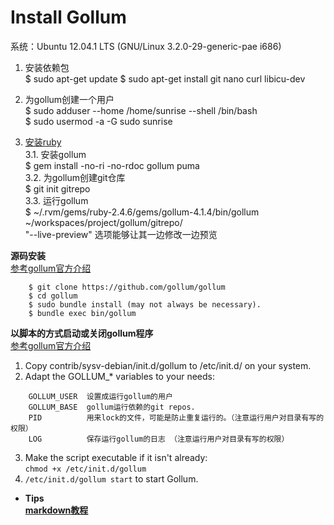 # Install Gollum 
系统：Ubuntu 12.04.1 LTS (GNU/Linux 3.2.0-29-generic-pae i686)

1. 安装依赖包  
$ sudo apt-get update
$ sudo apt-get install git nano curl libicu-dev  

2. 为gollum创建一个用户  
$ sudo adduser --home /home/sunrise --shell /bin/bash  
$ sudo usermod -a -G sudo sunrise  

3. [安装ruby](/it/server/wiki/install-ruby-by-rvm)  
    3.1. 安装gollum  
        $ gem install -no-ri -no-rdoc gollum puma  
    3.2. 为gollum创建git仓库  
        $ git init gitrepo  
    3.3. 运行gollum  
        $ ~/.rvm/gems/ruby-2.4.6/gems/gollum-4.1.4/bin/gollum ~/workspaces/project/gollum/gitrepo/  
        "--live-preview" 选项能够让其一边修改一边预览

**源码安装**  
[参考gollum官方介绍](https://github.com/gollum/gollum)  
```
    $ git clone https://github.com/gollum/gollum
    $ cd gollum
    $ sudo bundle install (may not always be necessary).
    $ bundle exec bin/gollum
```

**以脚本的方式启动或关闭gollum程序**  
[参考gollum官方介绍](https://github.com/gollum/gollum/wiki/Gollum-as-a-service)  
1. Copy contrib/sysv-debian/init.d/gollum to /etc/init.d/ on your system.  
2. Adapt the GOLLUM_* variables to your needs: 
``` 
    GOLLUM_USER  设置成运行gollum的用户  
    GOLLUM_BASE  gollum运行依赖的git repos.  
    PID          用来lock的文件，可能是防止重复运行的。（注意运行用户对目录有写的权限）  
    LOG          保存运行gollum的日志 （注意运行用户对目录有写的权限）  
```
3. Make the script executable if it isn't already:  
    `chmod +x /etc/init.d/gollum`  
4. `/etc/init.d/gollum start` to start Gollum.



* **Tips**  
**[markdown教程](https://www.runoob.com/markdown/md-tutorial.html)**
